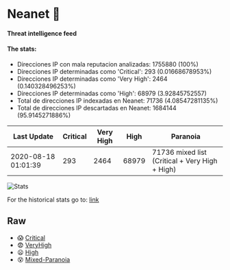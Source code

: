 # Neanet :hocho:
#### Threat intelligence feed
#### The stats:

- Direcciones IP con mala reputacion analizadas: 1755880 (100%)
- Direcciones IP determinadas como 'Critical':  293 (0.01668678953%)
- Direcciones IP determinadas como 'Very High':  2464 (0.140328496253%)
- Direcciones IP determinadas como 'High':  68979 (3.92845752557)
- Total de direcciones IP indexadas en Neanet:  71736 (4.08547281135%)
- Total de direcciones IP descartadas en Neanet:  1684144 (95.9145271886%)

| Last Update | Critical | Very High | High | Paranoia |
| --- | --- | --- | --- | --- |
| 2020-08-18 01:01:39 | 293 | 2464 | 68979 | 71736 mixed list (Critical + Very High + High)|

![Stats](https://docs.google.com/spreadsheets/d/e/2PACX-1vSnaNMIXVabIpDJjufMlzH7poXnshF3mgd8Is1g9ytUEzVsP5my4Trn8f-xkoLLQ38xpL3HtmUexLo6/pubchart?oid=501124687&format=image)

For the historical stats go to: [link](/stats.csv)
## Raw
- :scream: [Critical](https://raw.githubusercontent.com/JavaGarcia/Neanet/master/blacklists/neanet_critical.txt)
- :fearful: [VeryHigh](https://raw.githubusercontent.com/JavaGarcia/Neanet/master/blacklists/neanet_veryHigh.txtt)
- :frowning: [High](https://raw.githubusercontent.com/JavaGarcia/Neanet/master/blacklists/neanet_high.txt)
- :dizzy_face: [Mixed-Paranoia](https://raw.githubusercontent.com/JavaGarcia/Neanet/master/blacklists/neanet_all.txt)



































































































































































































































































